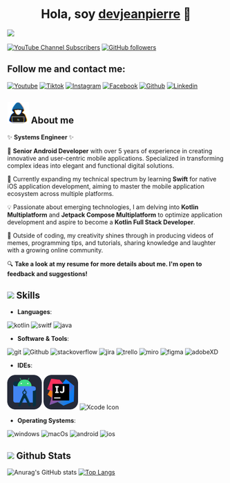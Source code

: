 <div align="center">
<h1 align="center">Hola, soy <a href="https://www.linkedin.com/in/jeanpierresaldivar/">devjeanpierre</a> 👋</h1>
</div>
<img src="https://imgur.com/r5cp6PK.png">

[![YouTube Channel Subscribers](https://img.shields.io/youtube/channel/subscribers/UCNmFqHj7IvBoTTR1u0c0XWg?style=social)](https://www.youtube.com/channel/UCNmFqHj7IvBoTTR1u0c0XWg?sub_confirmation=1)
[![GitHub followers](https://img.shields.io/github/followers/JeanpierreSaldivar?style=social)](https://github.com/JeanpierreSaldivar)

## Follow me and contact me:
[![Youtube](https://img.shields.io/badge/YouTube-FF0000?style=for-the-badge&logo=youtube&logoColor=white)](https://www.youtube.com/channel/UCNmFqHj7IvBoTTR1u0c0XWg)
[![Tiktok](https://img.shields.io/badge/TikTok-000000?style=for-the-badge&logo=tiktok&logoColor=white)](https://www.tiktok.com/@devjeanpierre)
[![Instagram](https://img.shields.io/badge/Instagram-E4405F?style=for-the-badge&logo=instagram&logoColor=white)](https://www.instagram.com/devjeanpierre/?hl=es-la)
[![Facebook](https://img.shields.io/badge/Facebook-1877F2?style=for-the-badge&logo=facebook&logoColor=white)](https://www.facebook.com/profile.php?id=100068306010924)
[![Github](https://img.shields.io/badge/GitHub-100000?style=for-the-badge&logo=github&logoColor=white)](https://github.com/JeanpierreSaldivar)
[![Linkedin](https://img.shields.io/badge/LinkedIn-0077B5?style=for-the-badge&logo=linkedin&logoColor=white)](https://www.linkedin.com/in/jeanpierresaldivar/)

## <picture><img src = "https://github.com/0xAbdulKhalid/0xAbdulKhalid/raw/main/assets/mdImages/about_me.gif" width = 50px></picture> **About me**

✨ <b> Systems Engineer </b> ✨

📲 <b>Senior Android Developer</b>  with over 5 years of experience in creating innovative and user-centric mobile applications. Specialized in transforming complex ideas into elegant and functional digital solutions.

🚀 Currently expanding my technical spectrum by learning <b>Swift</b> for native iOS application development, aiming to master the mobile application ecosystem across multiple platforms.

💡 Passionate about emerging technologies, I am delving into <b>Kotlin Multiplatform</b> and <b>Jetpack Compose Multiplatform</b>  to optimize application development and aspire to become a <b>Kotlin Full Stack Developer</b>.

🎥 Outside of coding, my creativity shines through in producing videos of memes, programming tips, and tutorials, sharing knowledge and laughter with a growing online community.

🔍 <b>Take a look at my resume for more details about me. I'm open to feedback and suggestions!</b>

## <img src="https://media2.giphy.com/media/QssGEmpkyEOhBCb7e1/giphy.gif?cid=ecf05e47a0n3gi1bfqntqmob8g9aid1oyj2wr3ds3mg700bl&rid=giphy.gif" width ="25"><b> Skills</b>
<p align="center">
  
  - **Languages**:

![kotlin](https://img.shields.io/badge/Kotlin-0095D5?&style=for-the-badge&logo=kotlin&logoColor=white)
![switf](https://img.shields.io/badge/Swift-FA7343?style=for-the-badge&logo=swift&logoColor=white)
![java](https://img.shields.io/badge/Java-ED8B00?style=for-the-badge&logo=openjdk&logoColor=white)

- **Software & Tools**:

![git](https://img.shields.io/badge/GIT-E44C30?style=for-the-badge&logo=git&logoColor=white)
![Github](https://img.shields.io/badge/GitHub-100000?style=for-the-badge&logo=github&logoColor=white)
![stackoverflow](https://aleen42.github.io/badges/src/stackoverflow.svg)
![jira](https://img.shields.io/badge/Jira-0052CC?style=for-the-badge&logo=Jira&logoColor=white)
![trello](https://img.shields.io/badge/Trello-0052CC?style=for-the-badge&logo=trello&logoColor=white)
![miro](https://img.shields.io/badge/Miro-050038?style=for-the-badge&logo=Miro&logoColor=white)
![figma](https://img.shields.io/badge/Figma-F24E1E?style=for-the-badge&logo=figma&logoColor=white)
![adobeXD](https://img.shields.io/badge/Adobe%20XD-470137?style=for-the-badge&logo=Adobe%20XD&logoColor=#FF61F6)

- **IDEs**:

<img src="https://github.com/tandpfun/skill-icons/blob/main/icons/AndroidStudio-Dark.svg" width="80" height="80" alt="androidstudio"> <img src="https://github.com/tandpfun/skill-icons/blob/main/icons/Idea-Dark.svg" width="80" height="80" alt="idea"> <img src="https://cdn.icon-icons.com/icons2/3053/PNG/512/xcode_macos_bigsur_icon_189539.png" width="80" height="80" alt="Xcode Icon">

- **Operating Systems**:

<img src="https://github.com/tandpfun/skill-icons/blob/main/icons/Windows-Dark.svg" width="80" height="80" alt="windows"> <img src="https://logowik.com/content/uploads/images/mac-os.jpg" width="80" height="80" alt="macOs"> <img src="https://static.vecteezy.com/system/resources/previews/016/460/765/original/android-os-logo-top-operating-system-signs-free-png.png" width="80" height="80" alt="android"> <img src="https://logos-world.net/wp-content/uploads/2023/06/iOS-Symbol.png" width="80" height="80" alt="ios">


## <img src="https://media.giphy.com/media/iY8CRBdQXODJSCERIr/giphy.gif" width="40"><b> Github Stats </b>
![Anurag's GitHub stats](https://github-readme-stats.vercel.app/api?username=JeanpierreSaldivar&theme=swift&show_icons=true)
[![Top Langs](https://github-readme-stats.vercel.app/api/top-langs/?username=JeanpierreSaldivar&layout=pie)](https://github.com/JeanpierreSaldivar/github-readme-stats)



